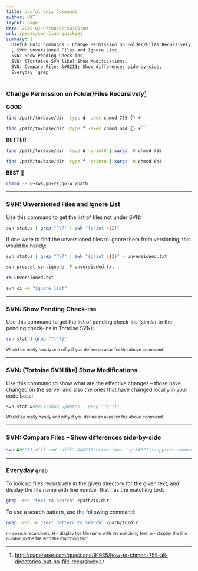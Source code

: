 ```yaml
---
title: Useful Unix Commands
author: HKT
layout: page
date: 2015-02-07T08:02:58+00:00
url: /pages/cmd-line-quickies
summary: |
  Useful Unix commands - Change Permission on Folder/Files Recursively,
  , SVN: Unversioned Files and Ignore List,
  SVN: Show Pending Check-ins,
  SVN: (Tortoise SVN like) Show Modifications,
  SVN: Compare Files &#8211; Show differences side-by-side,
  Everyday `grep`
---
```


### Change Permission on Folder/Files Recursively[^1]

**GOOD**


```bash
find /path/to/base/dir -type d -exec chmod 755 {} +

find /path/to/base/dir -type f -exec chmod 644 {} +```
```

<!--more-->

**BETTER**

```bash
find /path/to/base/dir -type d -print0 | xargs -0 chmod 755

find /path/to/base/dir -type f -print0 | xargs -0 chmod 644
```

**BEST 🙂**

```bash
chmod -R u+rwX,go+rX,go-w /path
```

* * *

### SVN: Unversioned Files and Ignore List

Use this command to get the list of files not under SVN:

```bash
svn status | grep "^\?" | awk "{print \$2}"
```

If one were to find the unversioned files to ignore them from versioning, this would be handy:

```bash
svn status | grep "^\?" | awk "{print \$2}" > unversioned.txt

svn propset svn:ignore -F unversioned.txt .

rm unversioned.txt

svn ci -m "ignore list"
```

* * *

### SVN: Show Pending Check-ins

Use this command to get the list of pending check-ins (similar to the pending check-ins in Tortoise SVN):

```bash
svn stat | grep "^[^?]"
```

<small>Would be really handy and nifty if you define an alias for the above command.</small>

* * *

### SVN: (Tortoise SVN like) Show Modifications

Use this command to show what are the effective changes &#8211; those have changed on the server and also the ones that have changed locally in your code base:

```bash
svn stat &#8211;show-updates | grep "^[^?]"
```

<small>Would be really handy and nifty if you define an alias for the above command.</small>

* * *

### SVN: Compare Files &#8211; Show differences side-by-side

```bash
svn &#8211;diff-cmd "diff" &#8211;extensions "-y &#8211;suppress-common-lines" diff
```

* * *

### Everyday `grep`

To look up files recursively in the given directory for the given text, and display the file name with line number that has the matching text:

```bash
grep -rHn "text to search" /path/to/dir
```

To use a search pattern, use the following command:

```bash
grep -rHn -e "text pattern to search" /path/to/dir
```

<small>r &#8211; search recursively, H &#8211; display the file name with the matching text, n &#8211; display the line number in the file with the matching text</small>

[^1]: http://superuser.com/questions/91935/how-to-chmod-755-all-directories-but-no-file-recursively

